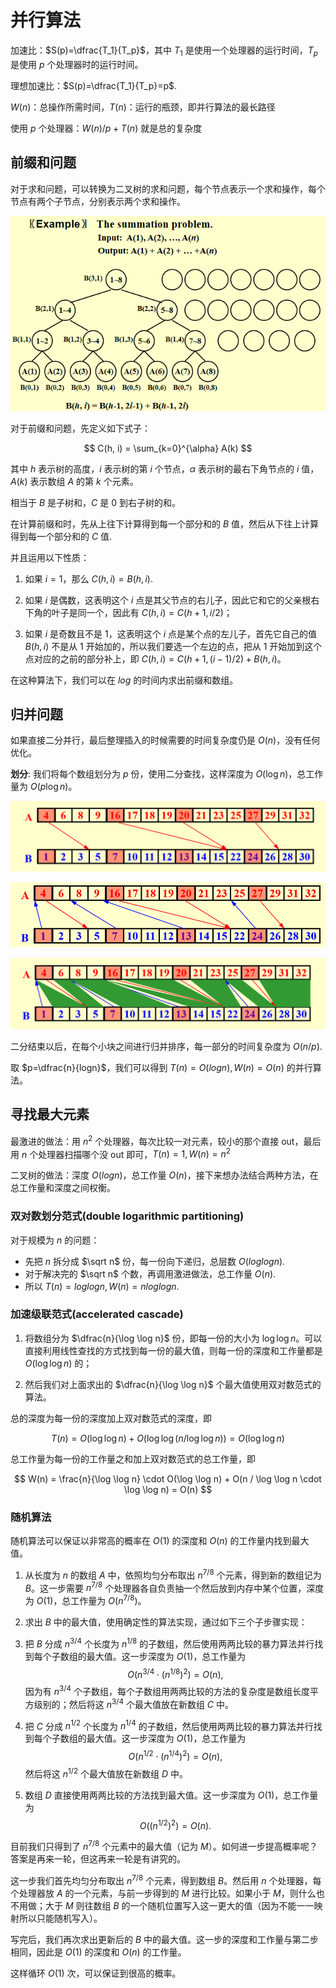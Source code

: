 # 并行算法

加速比：$S(p)=\dfrac{T_1}{T_p}$，其中 $T_1$ 是使用一个处理器的运行时间，$T_p$ 是使用 $p$ 个处理器时的运行时间。

理想加速比：$S(p)=\dfrac{T_1}{T_p}=p$.

$W(n)$：总操作所需时间，$T(n)$：运行的瓶颈，即并行算法的最长路径

使用 $p$ 个处理器：$W(n)/p+T(n)$ 就是总的复杂度

## 前缀和问题

对于求和问题，可以转换为二叉树的求和问题，每个节点表示一个求和操作，每个节点有两个子节点，分别表示两个求和操作。

![Image title](assets/sum.png)

对于前缀和问题，先定义如下式子：

$$
C(h, i) = \sum_{k=0}^{\alpha} A(k)
$$

其中 $h$ 表示树的高度，$i$ 表示树的第 $i$ 个节点，$\alpha$ 表示树的最右下角节点的 $i$ 值，$A(k)$ 表示数组 $A$ 的第 $k$​ 个元素。

相当于 $B$ 是子树和，$C$ 是 0 到右子树的和。

在计算前缀和时，先从上往下计算得到每一个部分和的 $B$ 值，然后从下往上计算得到每一个部分和的 $C$ 值.

并且运用以下性质：

1. 如果 $i = 1$，那么 $C(h, i) = B(h, i)$.

2. 如果 $i$ 是偶数，这表明这个 $i$ 点是其父节点的右儿子，因此它和它的父亲根右下角的叶子是同一个，因此有 $C(h, i) = C(h + 1, i/2)$；

3. 如果 $i$ 是奇数且不是 1，这表明这个 $i$ 点是某个点的左儿子，首先它自己的值 $B(h, i)$ 不是从 1 开始加的，所以我们要选一个左边的点，把从 1 开始加到这个点对应的之前的部分补上，即 $C(h, i) = C(h + 1, (i - 1)/2) + B(h, i)$。

在这种算法下，我们可以在 $log$ 的时间内求出前缀和数组。

## 归并问题

如果直接二分并行，最后整理插入的时候需要的时间复杂度仍是 $O(n)$，没有任何优化。

**划分**: 我们将每个数组划分为 $p$ 份，使用二分查找，这样深度为 $O(\log n)$，总工作量为 $O(p \log n)$​。

![Image title](assets/p1.png)

![Image title](assets/p2.png)

![Image title](assets/p3.png)

二分结束以后，在每个小块之间进行归并排序，每一部分的时间复杂度为 $O(n/p)$.

取 $p=\dfrac{n}{logn}$，我们可以得到 $T(n)=O(logn),W(n)=O(n)$ 的并行算法。

## 寻找最大元素

最激进的做法：用 $n^2$ 个处理器，每次比较一对元素，较小的那个直接 out，最后用 $n$ 个处理器扫描哪个没 out 即可，$T(n)=1,W(n)=n^2$

二叉树的做法：深度 $O(logn)$，总工作量 $O(n)$​​，接下来想办法结合两种方法，在总工作量和深度之间权衡。

### 双对数划分范式(double logarithmic partitioning)

对于规模为 $n$ 的问题：

- 先把 $n$ 拆分成 $\sqrt n$ 份，每一份向下递归，总层数 $O(loglogn)$.
- 对于解决完的 $\sqrt n$ 个数，再调用激进做法，总工作量 $O(n)$.
- 所以 $T(n)=loglogn, W(n)=nloglogn$.

### 加速级联范式(accelerated cascade)

1. 将数组分为 $\dfrac{n}{\log \log n}$ 份，即每一份的大小为 $\log \log n$。可以直接利用线性查找的方式找到每一份的最大值，则每一份的深度和工作量都是 $O(\log \log n)$ 的；

2. 然后我们对上面求出的 $\dfrac{n}{\log \log n}$ 个最大值使用双对数范式的算法。

总的深度为每一份的深度加上双对数范式的深度，即

$$
T(n) = O(\log \log n) + O(\log \log (n / \log \log n)) = O(\log \log n)
$$

总工作量为每一份的工作量之和加上双对数范式的总工作量，即

$$
W(n) = \frac{n}{\log \log n} \cdot O(\log \log n) + O(n / \log \log n \cdot \log \log n) = O(n)
$$

### 随机算法

随机算法可以保证以非常高的概率在 $O(1)$ 的深度和 $O(n)$ 的工作量内找到最大值。

1. 从长度为 $n$ 的数组 $A$ 中，依照均匀分布取出 $n^{7/8}$ 个元素，得到新的数组记为 $B$。这一步需要 $n^{7/8}$ 个处理器各自负责抽一个然后放到内存中某个位置，深度为 $O(1)$，总工作量为 $O(n^{7/8})$。

2. 求出 $B$ 中的最大值，使用确定性的算法实现，通过如下三个子步骤实现：

3. 把 $B$ 分成 $n^{3/4}$ 个长度为 $n^{1/8}$ 的子数组，然后使用两两比较的暴力算法并行找到每个子数组的最大值。这一步深度为 $O(1)$，总工作量为 
   $$
   O(n^{3/4} \cdot (n^{1/8})^2) = O(n),
   $$
   因为有 $n^{3/4}$ 个子数组，每个子数组用两两比较的方法的复杂度是数组长度平方级别的；然后将这 $n^{3/4}$ 个最大值放在新数组 $C$ 中。

4. 把 $C$ 分成 $n^{1/2}$ 个长度为 $n^{1/4}$ 的子数组，然后使用两两比较的暴力算法并行找到每个子数组的最大值。这一步深度为 $O(1)$，总工作量为 
   $$
   O(n^{1/2} \cdot (n^{1/4})^2) = O(n),
   $$
   然后将这 $n^{1/2}$ 个最大值放在新数组 $D$ 中。

5. 数组 $D$ 直接使用两两比较的方法找到最大值。这一步深度为 $O(1)$，总工作量为 
   $$
   O((n^{1/2})^2) = O(n).
   $$

目前我们只得到了 $n^{7/8}$ 个元素中的最大值（记为 $M$）。如何进一步提高概率呢？答案是再来一轮，但这再来一轮是有讲究的。

这一步我们首先均匀分布取出 $n^{7/8}$ 个元素，得到数组 $B$。然后用 $n$ 个处理器，每个处理器放 $A$ 的一个元素，与前一步得到的 $M$ 进行比较。如果小于 $M$，则什么也不用做；大于 $M$ 则往数组 $B$ 的一个随机位置写入这一更大的值（因为不能一一映射所以只能随机写入）。

写完后，我们再次求出更新后的 $B$ 中的最大值。这一步的深度和工作量与第二步相同，因此是 $O(1)$ 的深度和 $O(n)$​ 的工作量。

这样循环 $O(1)$ 次，可以保证到很高的概率。
